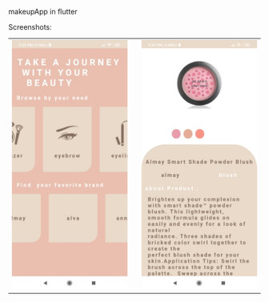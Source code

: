 makeupApp in flutter 

Screenshots:

<table >
  <tr>
    <td><img src="https://raw.githubusercontent.com/obadajasm/makeupApp/master/Screenshots/Screenshot_2020-05-04-17-33-28-558_com.example.makeup_app%20(Phone).jpg"/></td>
        <td></td>
        <td><img src="https://raw.githubusercontent.com/obadajasm/makeupApp/master/Screenshots/Screenshot_2020-05-04-17-34-39-702_com.example.makeup_app%20(Phone).jpg"/></td>
  </tr>
 
</table>

